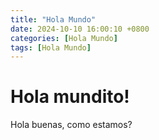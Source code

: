 ```yaml
---
title: "Hola Mundo"
date: 2024-10-10 16:00:10 +0800
categories: [Hola Mundo]
tags: [Hola Mundo]
---
```


# Hola mundito!

Hola buenas, como estamos?
